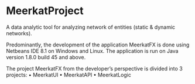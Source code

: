 # MeerkatProject
 A data analytic tool for analyzing network of entities (static &amp; dynamic networks). 

Predominantly, the development of the application MeerkatFX is done using Netbeans IDE 8.1 on Windows and Linux. The application is run on Java version 1.8.0 build 45 and above. 

The project MeerkatFX from the developer’s perspective is divided into 3 projects:
    • MeerkatUI
    • MeerkatAPI
    • MeerkatLogic
